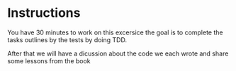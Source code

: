 # Instructions

You have 30 minutes to work on this excersice the goal is to complete the
tasks outlines by the tests by doing TDD. 

After that we will have a dicussion about the code we each wrote and share
some lessons from the book
